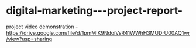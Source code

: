 # digital-marketing---project-report- 
project video demonstration - https://drive.google.com/file/d/1pmMIK9NdoiVsR41WWhH3MUDrU00AQ1wr/view?usp=sharing
